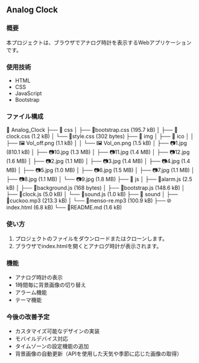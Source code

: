 
## Analog Clock

### 概要

本プロジェクトは、ブラウザでアナログ時計を表示するWebアプリケーションです。

### 使用技術

- HTML
- CSS
- JavaScript
- Bootstrap

### ファイル構成
📂 Analog_Clock
├── 📂 css
│   ├── 🎨bootstrap.css (195.7 kB)
│   ├── 🎨clock.css (1.2 kB)
│   └── 🎨style.css (302 bytes)
├── 📂 img
│   ├── 📂 ico
│   │   ├── 🖼 Vol_off.png (1.1 kB)
│   │   └── 🖼 Vol_on.png (1.5 kB)
│   ├── 📷1.jpg (810.1 kB)
│   ├── 📷10.jpg (1.3 MB)
│   ├── 📷11.jpg (1.4 MB)
│   ├── 📷12.jpg (1.6 MB)
│   ├── 📷2.jpg (1.1 MB)
│   ├── 📷3.jpg (1.4 MB)
│   ├── 📷4.jpg (1.4 MB)
│   ├── 📷5.jpg (1.0 MB)
│   ├── 📷6.jpg (1.5 MB)
│   ├── 📷7.jpg (1.1 MB)
│   ├── 📷8.jpg (1.1 MB)
│   └── 📷9.jpg (1.8 MB)
├── 📂 js
│   ├── 📜alarm.js (2.5 kB)
│   ├── 📜background.js (168 bytes)
│   ├── 📜bootstrap.js (148.6 kB)
│   ├── 📜clock.js (5.0 kB)
│   └── 📜sound.js (1.0 kB)
├── 📂 sound
│   ├── 🎵cuckoo.mp3 (213.3 kB)
│   └── 🎵menso-re.mp3 (100.9 kB)
├── 🌐index.html (6.8 kB)
└── 📄README.md (1.6 kB)

### 使い方

1. プロジェクトのファイルをダウンロードまたはクローンします。
2. ブラウザでindex.htmlを開くとアナログ時計が表示されます。

### 機能

- アナログ時計の表示
- 1時間毎に背景画像の切り替え
- アラーム機能
- テーマ機能

### 今後の改善予定

- カスタマイズ可能なデザインの実装
- モバイルデバイス対応
- タイムゾーンの設定機能の追加
- 背景画像の自動更新（APIを使用した天気や季節に応じた画像の取得）
